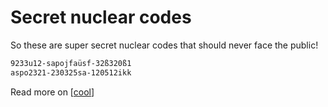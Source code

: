 # Secret nuclear codes

So these are super secret nuclear codes that should never face the public!

```sh
9233u12-sapojfaüsf-32ß320ß1
aspo2321-230325sa-120512ikk
```

Read more on [[cool]]

[//begin]: # "Autogenerated link references for markdown compatibility"
[cool]: ../docs/cool "Cool"
[//end]: # "Autogenerated link references"
